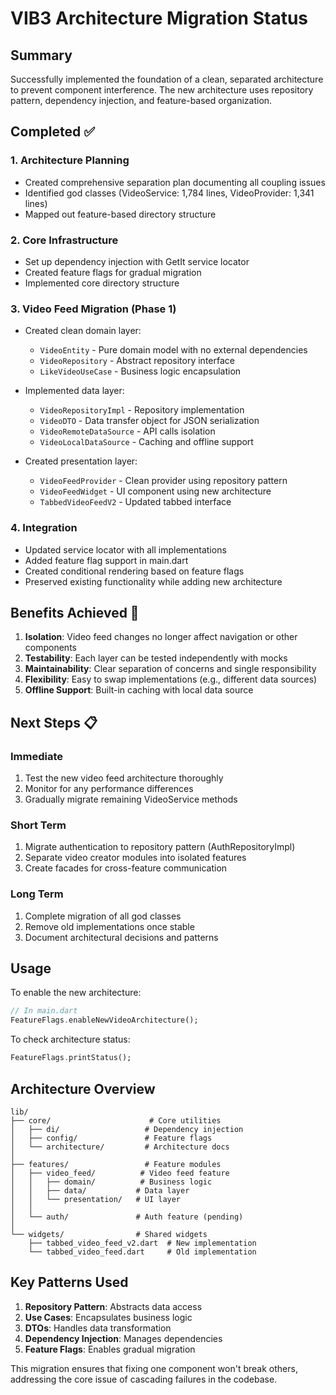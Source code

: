 # VIB3 Architecture Migration Status

## Summary
Successfully implemented the foundation of a clean, separated architecture to prevent component interference. The new architecture uses repository pattern, dependency injection, and feature-based organization.

## Completed ✅

### 1. Architecture Planning
- Created comprehensive separation plan documenting all coupling issues
- Identified god classes (VideoService: 1,784 lines, VideoProvider: 1,341 lines)
- Mapped out feature-based directory structure

### 2. Core Infrastructure
- Set up dependency injection with GetIt service locator
- Created feature flags for gradual migration
- Implemented core directory structure

### 3. Video Feed Migration (Phase 1)
- Created clean domain layer:
  - `VideoEntity` - Pure domain model with no external dependencies
  - `VideoRepository` - Abstract repository interface
  - `LikeVideoUseCase` - Business logic encapsulation
  
- Implemented data layer:
  - `VideoRepositoryImpl` - Repository implementation
  - `VideoDTO` - Data transfer object for JSON serialization
  - `VideoRemoteDataSource` - API calls isolation
  - `VideoLocalDataSource` - Caching and offline support
  
- Created presentation layer:
  - `VideoFeedProvider` - Clean provider using repository pattern
  - `VideoFeedWidget` - UI component using new architecture
  - `TabbedVideoFeedV2` - Updated tabbed interface

### 4. Integration
- Updated service locator with all implementations
- Added feature flag support in main.dart
- Created conditional rendering based on feature flags
- Preserved existing functionality while adding new architecture

## Benefits Achieved 🎯

1. **Isolation**: Video feed changes no longer affect navigation or other components
2. **Testability**: Each layer can be tested independently with mocks
3. **Maintainability**: Clear separation of concerns and single responsibility
4. **Flexibility**: Easy to swap implementations (e.g., different data sources)
5. **Offline Support**: Built-in caching with local data source

## Next Steps 📋

### Immediate
1. Test the new video feed architecture thoroughly
2. Monitor for any performance differences
3. Gradually migrate remaining VideoService methods

### Short Term
1. Migrate authentication to repository pattern (AuthRepositoryImpl)
2. Separate video creator modules into isolated features
3. Create facades for cross-feature communication

### Long Term
1. Complete migration of all god classes
2. Remove old implementations once stable
3. Document architectural decisions and patterns

## Usage

To enable the new architecture:
```dart
// In main.dart
FeatureFlags.enableNewVideoArchitecture();
```

To check architecture status:
```dart
FeatureFlags.printStatus();
```

## Architecture Overview

```
lib/
├── core/                      # Core utilities
│   ├── di/                   # Dependency injection
│   ├── config/               # Feature flags
│   └── architecture/         # Architecture docs
│
├── features/                 # Feature modules
│   ├── video_feed/          # Video feed feature
│   │   ├── domain/          # Business logic
│   │   ├── data/           # Data layer
│   │   └── presentation/   # UI layer
│   │
│   └── auth/               # Auth feature (pending)
│
└── widgets/                # Shared widgets
    ├── tabbed_video_feed_v2.dart  # New implementation
    └── tabbed_video_feed.dart     # Old implementation
```

## Key Patterns Used

1. **Repository Pattern**: Abstracts data access
2. **Use Cases**: Encapsulates business logic
3. **DTOs**: Handles data transformation
4. **Dependency Injection**: Manages dependencies
5. **Feature Flags**: Enables gradual migration

This migration ensures that fixing one component won't break others, addressing the core issue of cascading failures in the codebase.